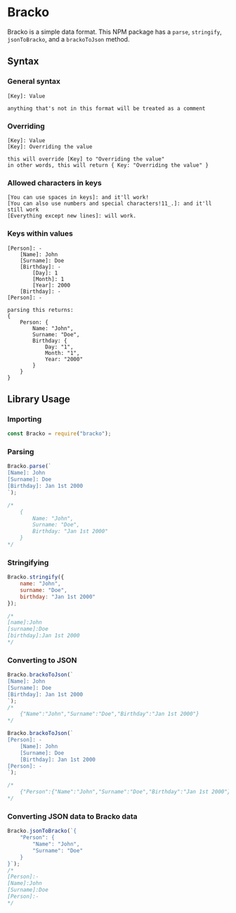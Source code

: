 # Bracko
Bracko is a simple data format. This NPM package has a `parse`, `stringify`, `jsonToBracko`, and a `brackoToJson` method.

## Syntax
### General syntax
```
[Key]: Value

anything that's not in this format will be treated as a comment
```

### Overriding
```
[Key]: Value
[Key]: Overriding the value

this will override [Key] to "Overriding the value"
in other words, this will return { Key: "Overriding the value" }
```

### Allowed characters in keys
```
[You can use spaces in keys]: and it'll work!
[You can also use numbers and special characters!11_.]: and it'll still work
[Everything except new lines]: will work.
```

### Keys within values
```
[Person]: -
    [Name]: John
    [Surname]: Doe
    [Birthday]: -
        [Day]: 1
        [Month]: 1
        [Year]: 2000
    [Birthday]: -
[Person]: -

parsing this returns:
{
    Person: {
        Name: "John",
        Surname: "Doe",
        Birthday: {
            Day: "1",
            Month: "1",
            Year: "2000"
        }
    }
}
```

## Library Usage
### Importing
```js
const Bracko = require("bracko");
```

### Parsing
```js
Bracko.parse(`
[Name]: John
[Surname]: Doe
[Birthday]: Jan 1st 2000
`);

/*
    {
        Name: "John",
        Surname: "Doe",
        Birthday: "Jan 1st 2000"
    }
*/
```

### Stringifying
```js
Bracko.stringify({
    name: "John",
    surname: "Doe",
    birthday: "Jan 1st 2000"
});

/*
[name]:John
[surname]:Doe
[birthday]:Jan 1st 2000
*/
```

### Converting to JSON
```js
Bracko.brackoToJson(`
[Name]: John
[Surname]: Doe
[Birthday]: Jan 1st 2000
`);
/*
    {"Name":"John","Surname":"Doe","Birthday":"Jan 1st 2000"}
*/

Bracko.brackoToJson(`
[Person]: -
    [Name]: John
    [Surname]: Doe
    [Birthday]: Jan 1st 2000
[Person]: -
`);

/*
    {"Person":{"Name":"John","Surname":"Doe","Birthday":"Jan 1st 2000"}}
*/
```

### Converting JSON data to Bracko data
```js
Bracko.jsonToBracko(`{
    "Person": {
        "Name": "John",
        "Surname": "Doe"
    }
}`);
/*
[Person]:-
[Name]:John
[Surname]:Doe
[Person]:-
*/
```
